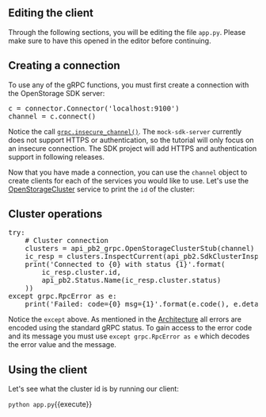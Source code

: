## Editing the client
Through the following sections, you will be editing the file `app.py`. Please
make sure to have this opened in the editor before continuing.

## Creating a connection
To use any of the gRPC functions, you must first create a connection with
the OpenStorage SDK server:

<pre class="file" data-filename="app.py">
c = connector.Connector('localhost:9100')
channel = c.connect()
</pre>

Notice the call [`grpc.insecure_channel()`](https://grpc.io/docs/guides/auth.html).
The `mock-sdk-server` currently does not support HTTPS or authentication,
so the tutorial will only focus on an insecure connection. The SDK project
will add HTTPS and authentication support in following releases.

Now that you have made a connection, you can use the `channel` object to create
clients for each of the services you would like to use. Let's use the [OpenStorageCluster](https://libopenstorage.github.io/w/generated-api.html#serviceopenstorageapiopenstoragecluster)
service to print the `id` of the cluster:

## Cluster operations

<pre class="file" data-filename="app.py">
try:
    # Cluster connection
    clusters = api_pb2_grpc.OpenStorageClusterStub(channel)
    ic_resp = clusters.InspectCurrent(api_pb2.SdkClusterInspectCurrentRequest())
    print('Connected to {0} with status {1}'.format(
        ic_resp.cluster.id,
        api_pb2.Status.Name(ic_resp.cluster.status)
    ))
except grpc.RpcError as e:
    print('Failed: code={0} msg={1}'.format(e.code(), e.details()))
</pre>

Notice the `except` above. As mentioned in the
[Architecture](https://libopenstorage.github.io/w/arch.html#error-handling)
all errors are encoded using the
standard gRPC status. To gain access to the error code and its message you
must use `except grpc.RpcError as e` which decodes the error value and the message.

## Using the client
Let's see what the cluster id is by running our client:

`python app.py`{{execute}}
